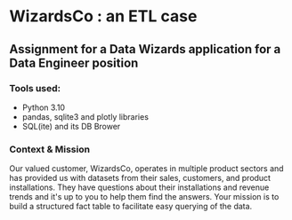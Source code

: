 # WizardsCo : an ETL case

## Assignment for a Data Wizards application for a Data Engineer position

### Tools used:

- Python 3.10
- pandas, sqlite3 and plotly libraries
- SQL(ite) and its DB Brower

### Context & Mission

Our valued customer, WizardsCo, operates in multiple product sectors and has provided
us with datasets from their sales, customers, and product installations. They have
questions about their installations and revenue trends and it's up to you to help them
find the answers.
Your mission is to build a structured fact table to facilitate easy querying of the data.